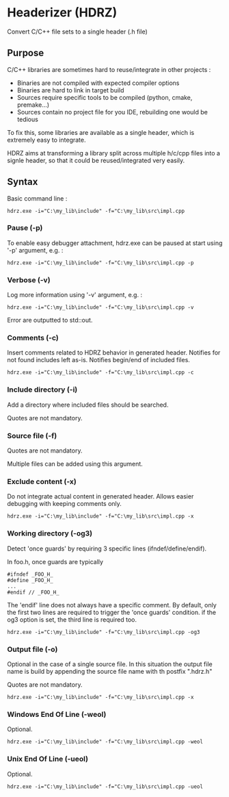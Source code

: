 # Headerizer (HDRZ)

Convert C/C++ file sets to a single header (.h file)

## Purpose

C/C++ libraries are sometimes hard to reuse/integrate in other projects :
  - Binaries are not compiled with expected compiler options
  - Binaries are hard to link in target build
  - Sources require specific tools to be compiled (python, cmake, premake...)
  - Sources contain no project file for you IDE, rebuilding one would be tedious
  
To fix this, some libraries are available as a single header, which is extremely easy to integrate.
  
HDRZ aims at transforming a library split across multiple h/c/cpp files into a signle header, so that it could be reused/integrated very easily.

## Syntax
Basic command line :

`hdrz.exe -i="C:\my_lib\include" -f="C:\my_lib\src\impl.cpp`

### Pause (-p)

To enable easy debugger attachment, hdrz.exe can be paused at start using '-p' argument, e.g. :

`hdrz.exe -i="C:\my_lib\include" -f="C:\my_lib\src\impl.cpp -p`

### Verbose (-v)

Log more information using '-v' argument, e.g. :

`hdrz.exe -i="C:\my_lib\include" -f="C:\my_lib\src\impl.cpp -v`

Error are outputted to std::out.

### Comments (-c)

Insert comments related to HDRZ behavior in generated header.
Notifies for not found includes left as-is.
Notifies begin/end of included files.

`hdrz.exe -i="C:\my_lib\include" -f="C:\my_lib\src\impl.cpp -c`

### Include directory (-i)

Add a directory where included files should be searched.

Quotes are not mandatory.

### Source file (-f)

Quotes are not mandatory.

Multiple files can be added using this argument.

### Exclude content (-x)

Do not integrate actual content in generated header.
Allows easier debugging with keeping comments only.

`hdrz.exe -i="C:\my_lib\include" -f="C:\my_lib\src\impl.cpp -x`

### Working directory (-og3)

Detect 'once guards' by requiring 3 specific lines (ifndef/define/endif).

In foo.h, once guards are typically
```
#ifndef _FOO_H_
#define _FOO_H_
...
#endif // _FOO_H_
```
The 'endif' line does not always have a specific comment. By default, only the first two lines are required to trigger the 'once guards' condition. if the og3 option is set, the third line is required too.

`hdrz.exe -i="C:\my_lib\include" -f="C:\my_lib\src\impl.cpp -og3`

### Output file (-o)

Optional in the case of a single source file. In this situation the output file name is build by appending the source file name with th postfix ".hdrz.h"

Quotes are not mandatory.

`hdrz.exe -i="C:\my_lib\include" -f="C:\my_lib\src\impl.cpp -x`

### Windows End Of Line (-weol)

Optional.

`hdrz.exe -i="C:\my_lib\include" -f="C:\my_lib\src\impl.cpp -weol`

### Unix End Of Line (-ueol)

Optional.

`hdrz.exe -i="C:\my_lib\include" -f="C:\my_lib\src\impl.cpp -ueol`

